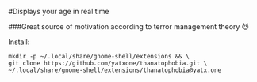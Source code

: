 #Displays your age in real time

###Great source of motivation according to terror management theory 😈

Install:
```shell
mkdir -p ~/.local/share/gnome-shell/extensions && \
git clone https://github.com/yatxone/thanatophobia.git \
~/.local/share/gnome-shell/extensions/thanatophobia@yatx.one
```